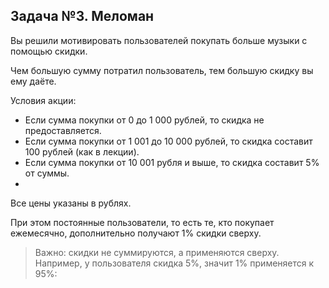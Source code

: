 ## Задача №3. Меломан

Вы решили мотивировать пользователей покупать больше музыки с помощью скидки.

Чем большую сумму потратил пользователь, тем большую скидку вы ему даёте.

Условия акции:

- Если сумма покупки от 0 до 1 000 рублей, то скидка не предоставляется.
- Если сумма покупки от 1 001 до 10 000 рублей, то скидка составит 100 рублей (как в лекции).
- Если сумма покупки от 10 001 рубля и выше, то скидка составит 5% от суммы.
- 
Все цены указаны в рублях.

При этом постоянные пользователи, то есть те, кто покупает ежемесячно, дополнительно получают 1% скидки сверху.

>Важно: скидки не суммируются, а применяются сверху. Например, у пользователя скидка 5%, значит 1% применяется к 95%:
